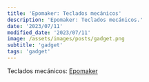 ```yaml
---
title: 'Epomaker: Teclados mecánicos'
description: 'Epomaker: Teclados mecánicos.'
date: '2023/07/11'
modified_date: '2023/07/11'
image: /assets/images/posts/gadget.png
subtitle: 'gadget'
tags: 'gadget'
---
```


Teclados mecánicos: [Epomaker](https://epomaker.com/collections/keyboards)
